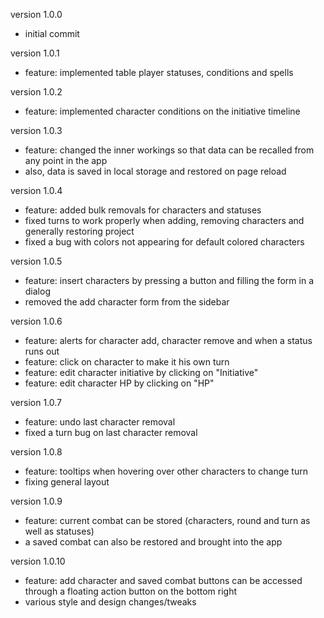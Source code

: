 version 1.0.0

- initial commit

version 1.0.1

- feature: implemented table player statuses, conditions and spells

version 1.0.2

- feature: implemented character conditions on the initiative timeline

version 1.0.3 

- feature: changed the inner workings so that data can be recalled from any point in the app
- also, data is saved in local storage and restored on page reload

version 1.0.4

- feature: added bulk removals for characters and statuses
- fixed turns to work properly when adding, removing characters and generally restoring project
- fixed a bug with colors not appearing for default colored characters

version 1.0.5

- feature: insert characters by pressing a button and filling the form in a dialog
- removed the add character form from the sidebar

version 1.0.6

- feature: alerts for character add, character remove and when a status runs out 
- feature: click on character to make it his own turn
- feature: edit character initiative by clicking on "Initiative"
- feature: edit character HP by clicking on "HP"

version 1.0.7

- feature: undo last character removal
- fixed a turn bug on last character removal

version 1.0.8

- feature: tooltips when hovering over other characters to change turn
- fixing general layout 

version 1.0.9

- feature: current combat can be stored (characters, round and turn as well as statuses)
- a saved combat can also be restored and brought into the app

version 1.0.10

- feature: add character and saved combat buttons can be accessed through a floating action button on the bottom right
- various style and design changes/tweaks